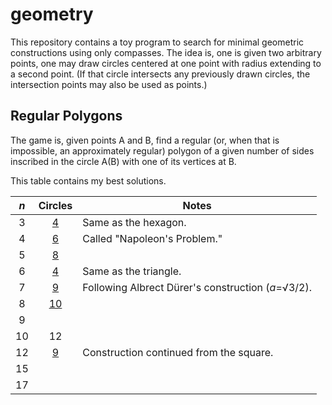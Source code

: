 # geometry
This repository contains a toy program to search for minimal geometric
constructions using only compasses. The idea is, one is given two arbitrary
points, one may draw circles centered at one point with radius extending to
a second point. (If that circle intersects any previously drawn circles, the
intersection points may also be used as points.)

## Regular Polygons
The game is, given points A and B, find a regular (or, when that is impossible,
an approximately regular) polygon of a given number of sides inscribed in the
circle A(B) with one of its vertices at B.

This table contains my best solutions.

|_n_|Circles |Notes                                             |
|:-:|:------:|--------------------------------------------------|
|3  |[4][i3] |Same as the hexagon.                              |
|4  |[6][i4] |Called "Napoleon's Problem."                      |
|5  |[8][i5] |                                                  |
|6  |[4][i6] |Same as the triangle.                             |
|7  |[9][i7] |Following Albrect Dürer's construction (_a_=√3/2).|
|8  |[10][i8]|                                                  |
|9  |        |                                                  |
|10 |12      |                                                  |
|12 |[9][iC] |Construction continued from the square.           |
|15 |        |                                                  |
|17 |        |                                                  |

[i3]: https://amissio.net/geo/constructions/inscribed_equilateral_triangle.svg
[i4]: https://amissio.net/geo/constructions/square_3.svg
[i5]: https://amissio.net/geo/constructions/inscribed_regular_pentagon.svg
[i6]: https://amissio.net/geo/constructions/regular_hexagon.svg
[i7]: https://amissio.net/geo/constructions/durers_heptagon.svg
[i8]: https://amissio.net/geo/constructions/inscribed_regular_octagon.svg
[iC]: https://amissio.net/geo/constructions/regular_dodecagon.svg
